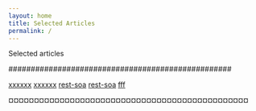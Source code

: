 ```yaml
---
layout: home
title: Selected Articles
permalink: /
---
```

Selected articles

##################################################

[xxxxxx](doc1.md)
[xxxxxx](doc)
[rest-soa](rest-soa)
[rest-soa](/rest-soa)
[fff](/doc1.md)


¤¤¤¤¤¤¤¤¤¤¤¤¤¤¤¤¤¤¤¤¤¤¤¤¤¤¤¤¤¤¤¤¤¤¤¤¤¤¤¤¤¤¤¤¤¤¤
